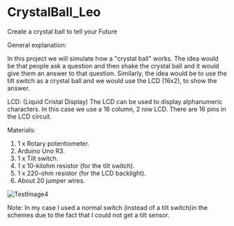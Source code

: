 # CrystalBall_Leo
Create a crystal ball to tell your Future

General explanation:

In this project we will simulate how a "crystal ball" works. The idea would be that people ask a question and then shake the crystal ball and it would give them an answer to that question. Similarly, the idea would be to use the tilt switch as a crystal ball and we would use the LCD (16x2), to show the answer.

LCD: (Liquid Cristal Display) 
The LCD can be used to display alphanumeric characters. In this case we use a 16 column, 2 row LCD. There are 16 pins in the LCD circuit.

Materials:
1.	1 x Rotary potentiometer.
2.	Arduino Uno R3.
3.	1 x Tilt switch.
4.	1 x 10-kilohm resistor (for the tilt switch).
5.	1 x 220-ohm resistor (for the LCD backlight).
6.	About 20 jumper wires.

![TestImage4](https://github.com/roboticsuic/CrystalBall_Leo/tree/master/Schemes/SCHEMEWITHSWITCH.PNG])


Note: In my case I used a normal switch (instead of a tilt switch)in the schemes due to the fact that I could not get a tilt sensor.

